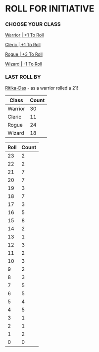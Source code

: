 # ROLL FOR INITIATIVE
### CHOOSE YOUR CLASS

[Warrior | +1 To Roll](https://github.com/benjaminsampica/benjaminsampica/issues/new?title=roll%7Cwarrior&body=Just+click+%27Submit+new+issue%27.)

[Cleric | +1 To Roll](https://github.com/benjaminsampica/benjaminsampica/issues/new?title=roll%7Ccleric&body=Just+click+%27Submit+new+issue%27.)

[Rogue | +3 To Roll](https://github.com/benjaminsampica/benjaminsampica/issues/new?title=roll%7Crogue&body=Just+click+%27Submit+new+issue%27.)

[Wizard | -1 To Roll](https://github.com/benjaminsampica/benjaminsampica/issues/new?title=roll%7Cwizard&body=Just+click+%27Submit+new+issue%27.)
### LAST ROLL BY
[Ritika-Das](https://www.github.com/Ritika-Das) - as a warrior rolled a 21!

|Class|Count|
|-|-|
|Warrior|30|
|Cleric|11|
|Rogue|24|
|Wizard|18|

|Roll|Count|
|-|-|
|23|2
|22|2
|21|7
|20|7
|19|3
|18|7
|17|3
|16|5
|15|8
|14|2
|13|1
|12|3
|11|2
|10|3
|9|2
|8|3
|7|5
|6|5
|5|4
|4|5
|3|1
|2|1
|1|2
|0|0
